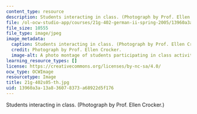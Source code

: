 ```yaml
---
content_type: resource
description: Students interacting in class. (Photograph by Prof. Ellen Crocker.)
file: /ol-ocw-studio-app/courses/21g-402-german-ii-spring-2005/13960a3a13a836078373a68922d5f176_21g-402s05-th.jpg
file_size: 10555
file_type: image/jpeg
image_metadata:
  caption: Students interacting in class. (Photograph by Prof. Ellen Crocker.)
  credit: Photograph by Prof. Ellen Crocker.
  image-alt: A photo montage of students participating in class activities.
learning_resource_types: []
license: https://creativecommons.org/licenses/by-nc-sa/4.0/
ocw_type: OCWImage
resourcetype: Image
title: 21g-402s05-th.jpg
uid: 13960a3a-13a8-3607-8373-a68922d5f176
---
```

Students interacting in class. (Photograph by Prof. Ellen Crocker.)